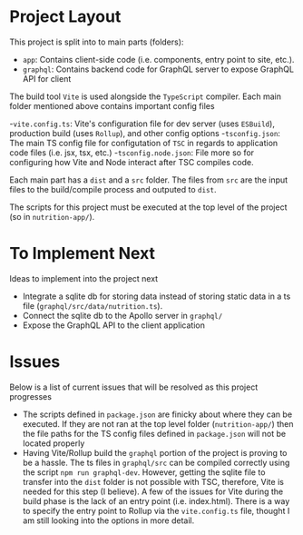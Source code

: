 # Project Layout

This project is split into to main parts (folders):

- `app`: Contains client-side code (i.e. components, entry point to site, etc.).
- `graphql`: Contains backend code for GraphQL server to expose GraphQL API for client

The build tool `Vite` is used alongside the `TypeScript` compiler. Each main folder mentioned above contains important config files

-`vite.config.ts`: Vite's configuration file for dev server (uses `ESBuild`), production build (uses `Rollup`), and other config options -`tsconfig.json`: The main TS config file for configutation of `TSC` in regards to application code files (i.e. jsx, tsx, etc.) -`tsconfig.node.json`: File more so for configuring how Vite and Node interact after TSC compiles code.

Each main part has a `dist` and a `src` folder. The files from `src` are the input files to the build/compile process and outputed to `dist`.

The scripts for this project must be executed at the top level of the project (so in `nutrition-app/`).

# To Implement Next

Ideas to implement into the project next

- Integrate a sqlite db for storing data instead of storing static data in a ts file (`graphql/src/data/nutrition.ts`).
- Connect the sqlite db to the Apollo server in `graphql/`
- Expose the GraphQL API to the client application

# Issues

Below is a list of current issues that will be resolved as this project progresses

- The scripts defined in `package.json` are finicky about where they can be executed. If they are not ran at the top level folder (`nutrition-app/`) then the file paths for the TS config files defined in `package.json` will not be located properly
- Having Vite/Rollup build the `graphql` portion of the project is proving to be a hassle. The ts files in `graphql/src` can be compiled correctly using the script `npm run graphql-dev`. However, getting the sqlite file to transfer into the `dist` folder is not possible with TSC, therefore, Vite is needed for this step (I believe). A few of the issues for Vite during the build phase is the lack of an entry point (i.e. index.html). There is a way to specify the entry point to Rollup via the `vite.config.ts` file, thought I am still looking into the options in more detail.
